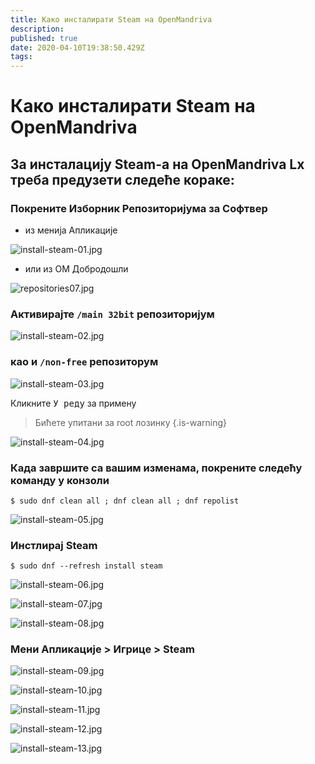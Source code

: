 ```yaml
---
title: Како инсталирати Steam на OpenMandriva
description: 
published: true
date: 2020-04-10T19:38:50.429Z
tags: 
---
```


# Како инсталирати Steam на OpenMandriva


## За инсталацију Steam-а на OpenMandriva Lx треба предузети следеће кораке:

### Покрените Изборник Репозиторијума за Софтвер
- из менија Апликације

![install-steam-01.jpg](/images/install-steam-01.jpg)

- или из OM Добродошли

![repositories07.jpg](/images/repositories07.jpg)

### Активирајте `/main 32bit` репозиторијум

![install-steam-02.jpg](/images/install-steam-02.jpg)

### као и `/non-free` репозиторум

![install-steam-03.jpg](/images/install-steam-03.jpg)

Кликните <kbd>У реду</kbd> за примену

> Бићете упитани за root лозинку
{.is-warning}


![install-steam-04.jpg](/images/install-steam-04.jpg)

### Када завршите са вашим изменама, покрените следећу команду у конзоли
```
$ sudo dnf clean all ; dnf clean all ; dnf repolist
```

![install-steam-05.jpg](/images/install-steam-05.jpg)

### Инстлирај Steam

```
$ sudo dnf --refresh install steam
```

![install-steam-06.jpg](/images/install-steam-06.jpg)

![install-steam-07.jpg](/images/install-steam-07.jpg)

![install-steam-08.jpg](/images/install-steam-08.jpg)

### Мени Апликације > Игрице > Steam

![install-steam-09.jpg](/images/install-steam-09.jpg)

![install-steam-10.jpg](/images/install-steam-10.jpg)

![install-steam-11.jpg](/images/install-steam-11.jpg)

![install-steam-12.jpg](/images/install-steam-12.jpg)

![install-steam-13.jpg](/images/install-steam-13.jpg)

